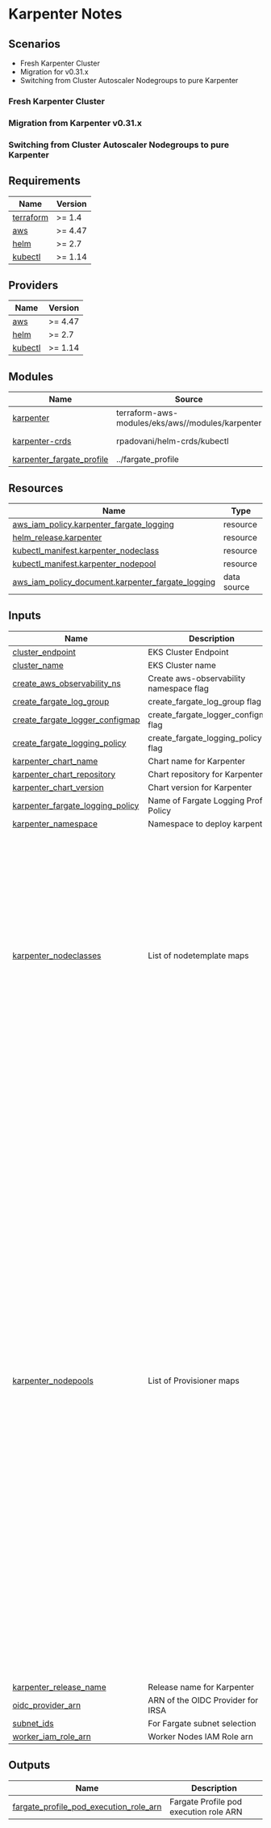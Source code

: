 # Karpenter Notes

## Scenarios

- Fresh Karpenter Cluster
- Migration for v0.31.x
- Switching from Cluster Autoscaler Nodegroups to pure Karpenter


### Fresh Karpenter Cluster


### Migration from Karpenter v0.31.x

### Switching from Cluster Autoscaler Nodegroups to pure Karpenter

<!-- BEGIN_TF_DOCS -->
## Requirements

| Name | Version |
|------|---------|
| <a name="requirement_terraform"></a> [terraform](#requirement\_terraform) | >= 1.4 |
| <a name="requirement_aws"></a> [aws](#requirement\_aws) | >= 4.47 |
| <a name="requirement_helm"></a> [helm](#requirement\_helm) | >= 2.7 |
| <a name="requirement_kubectl"></a> [kubectl](#requirement\_kubectl) | >= 1.14 |

## Providers

| Name | Version |
|------|---------|
| <a name="provider_aws"></a> [aws](#provider\_aws) | >= 4.47 |
| <a name="provider_helm"></a> [helm](#provider\_helm) | >= 2.7 |
| <a name="provider_kubectl"></a> [kubectl](#provider\_kubectl) | >= 1.14 |

## Modules

| Name | Source | Version |
|------|--------|---------|
| <a name="module_karpenter"></a> [karpenter](#module\_karpenter) | terraform-aws-modules/eks/aws//modules/karpenter | ~> 19.18.0 |
| <a name="module_karpenter-crds"></a> [karpenter-crds](#module\_karpenter-crds) | rpadovani/helm-crds/kubectl | ~> 0.3.0 |
| <a name="module_karpenter_fargate_profile"></a> [karpenter\_fargate\_profile](#module\_karpenter\_fargate\_profile) | ../fargate_profile | n/a |

## Resources

| Name | Type |
|------|------|
| [aws_iam_policy.karpenter_fargate_logging](https://registry.terraform.io/providers/hashicorp/aws/latest/docs/resources/iam_policy) | resource |
| [helm_release.karpenter](https://registry.terraform.io/providers/hashicorp/helm/latest/docs/resources/release) | resource |
| [kubectl_manifest.karpenter_nodeclass](https://registry.terraform.io/providers/gavinbunney/kubectl/latest/docs/resources/manifest) | resource |
| [kubectl_manifest.karpenter_nodepool](https://registry.terraform.io/providers/gavinbunney/kubectl/latest/docs/resources/manifest) | resource |
| [aws_iam_policy_document.karpenter_fargate_logging](https://registry.terraform.io/providers/hashicorp/aws/latest/docs/data-sources/iam_policy_document) | data source |

## Inputs

| Name | Description | Type | Default | Required |
|------|-------------|------|---------|:--------:|
| <a name="input_cluster_endpoint"></a> [cluster\_endpoint](#input\_cluster\_endpoint) | EKS Cluster Endpoint | `string` | n/a | yes |
| <a name="input_cluster_name"></a> [cluster\_name](#input\_cluster\_name) | EKS Cluster name | `string` | n/a | yes |
| <a name="input_create_aws_observability_ns"></a> [create\_aws\_observability\_ns](#input\_create\_aws\_observability\_ns) | Create aws-observability namespace flag | `bool` | `false` | no |
| <a name="input_create_fargate_log_group"></a> [create\_fargate\_log\_group](#input\_create\_fargate\_log\_group) | create\_fargate\_log\_group flag | `bool` | `true` | no |
| <a name="input_create_fargate_logger_configmap"></a> [create\_fargate\_logger\_configmap](#input\_create\_fargate\_logger\_configmap) | create\_fargate\_logger\_configmap flag | `bool` | `false` | no |
| <a name="input_create_fargate_logging_policy"></a> [create\_fargate\_logging\_policy](#input\_create\_fargate\_logging\_policy) | create\_fargate\_logging\_policy flag | `bool` | `true` | no |
| <a name="input_karpenter_chart_name"></a> [karpenter\_chart\_name](#input\_karpenter\_chart\_name) | Chart name for Karpenter | `string` | `"karpenter"` | no |
| <a name="input_karpenter_chart_repository"></a> [karpenter\_chart\_repository](#input\_karpenter\_chart\_repository) | Chart repository for Karpenter | `string` | `"oci://public.ecr.aws/karpenter"` | no |
| <a name="input_karpenter_chart_version"></a> [karpenter\_chart\_version](#input\_karpenter\_chart\_version) | Chart version for Karpenter | `string` | `"v0.32.1"` | no |
| <a name="input_karpenter_fargate_logging_policy"></a> [karpenter\_fargate\_logging\_policy](#input\_karpenter\_fargate\_logging\_policy) | Name of Fargate Logging Profile Policy | `string` | `"karpenter_fargate_logging_cloudwatch"` | no |
| <a name="input_karpenter_namespace"></a> [karpenter\_namespace](#input\_karpenter\_namespace) | Namespace to deploy karpenter | `string` | `"karpenter"` | no |
| <a name="input_karpenter_nodeclasses"></a> [karpenter\_nodeclasses](#input\_karpenter\_nodeclasses) | List of nodetemplate maps | <pre>list(object({<br>    nodeclass_name                         = string<br>    karpenter_subnet_selector_maps         = list(map(any))<br>    karpenter_security_group_selector_maps = list(map(any))<br>    karpenter_ami_selector_maps            = list(map(any))<br>    karpenter_node_role                    = string<br>    karpenter_node_tags_map                = map(string)<br>    karpenter_ami_family                   = string<br>    karpenter_node_user_data               = string<br>    karpenter_node_metadata_options        = map(any)<br>    karpenter_block_device_mapping = list(object({<br>      deviceName = string<br>      ebs = object({<br>        encrypted           = bool<br>        volumeSize          = string<br>        volumeType          = string<br>        kmsKeyID            = optional(string)<br>        deleteOnTermination = bool<br>      })<br>    }))<br>  }))</pre> | <pre>[<br>  {<br>    "karpenter_ami_family": "Bottlerocket",<br>    "karpenter_ami_selector_maps": [],<br>    "karpenter_block_device_mapping": [],<br>    "karpenter_node_metadata_options": {},<br>    "karpenter_node_role": "module.eks.worker_iam_role_name",<br>    "karpenter_node_tags_map": {},<br>    "karpenter_node_user_data": "",<br>    "karpenter_security_group_selector_maps": [],<br>    "karpenter_subnet_selector_maps": [],<br>    "nodeclass_name": "default"<br>  }<br>]</pre> | no |
| <a name="input_karpenter_nodepools"></a> [karpenter\_nodepools](#input\_karpenter\_nodepools) | List of Provisioner maps | <pre>list(object({<br>    nodepool_name                     = string<br>    nodeclass_name                    = string<br>    karpenter_nodepool_node_labels    = map(string)<br>    karpenter_nodepool_annotations    = map(string)<br>    karpenter_nodepool_node_taints    = list(map(string))<br>    karpenter_nodepool_startup_taints = list(map(string))<br>    karpenter_requirements = list(object({<br>      key      = string<br>      operator = string<br>      values   = list(string)<br>      })<br>    )<br>    karpenter_nodepool_disruption = object({<br>      consolidation_policy = string<br>      consolidate_after    = optional(string)<br>      expire_after         = string<br>    })<br>    karpenter_nodepool_weight = number<br>  }))</pre> | <pre>[<br>  {<br>    "karpenter_nodepool_annotations": {},<br>    "karpenter_nodepool_disruption": {<br>      "consolidation_policy": "WhenUnderutilized",<br>      "expire_after": "168h"<br>    },<br>    "karpenter_nodepool_node_labels": {},<br>    "karpenter_nodepool_node_taints": [],<br>    "karpenter_nodepool_startup_taints": [],<br>    "karpenter_nodepool_weight": 10,<br>    "karpenter_requirements": [<br>      {<br>        "key": "karpenter.k8s.aws/instance-category",<br>        "operator": "In",<br>        "values": [<br>          "m"<br>        ]<br>      },<br>      {<br>        "key": "karpenter.k8s.aws/instance-cpu",<br>        "operator": "In",<br>        "values": [<br>          "4,8,16"<br>        ]<br>      },<br>      {<br>        "key": "karpenter.k8s.aws/instance-generation",<br>        "operator": "Gt",<br>        "values": [<br>          "5"<br>        ]<br>      },<br>      {<br>        "key": "karpenter.sh/capacity-type",<br>        "operator": "In",<br>        "values": [<br>          "on-demand"<br>        ]<br>      },<br>      {<br>        "key": "kubernetes.io/arch",<br>        "operator": "In",<br>        "values": [<br>          "amd64"<br>        ]<br>      },<br>      {<br>        "key": "kubernetes.io/os",<br>        "operator": "In",<br>        "values": [<br>          "linux"<br>        ]<br>      }<br>    ],<br>    "nodeclass_name": "default",<br>    "nodepool_name": "default"<br>  }<br>]</pre> | no |
| <a name="input_karpenter_release_name"></a> [karpenter\_release\_name](#input\_karpenter\_release\_name) | Release name for Karpenter | `string` | `"karpenter"` | no |
| <a name="input_oidc_provider_arn"></a> [oidc\_provider\_arn](#input\_oidc\_provider\_arn) | ARN of the OIDC Provider for IRSA | `string` | n/a | yes |
| <a name="input_subnet_ids"></a> [subnet\_ids](#input\_subnet\_ids) | For Fargate subnet selection | `list(string)` | `[]` | no |
| <a name="input_worker_iam_role_arn"></a> [worker\_iam\_role\_arn](#input\_worker\_iam\_role\_arn) | Worker Nodes IAM Role arn | `string` | n/a | yes |

## Outputs

| Name | Description |
|------|-------------|
| <a name="output_fargate_profile_pod_execution_role_arn"></a> [fargate\_profile\_pod\_execution\_role\_arn](#output\_fargate\_profile\_pod\_execution\_role\_arn) | Fargate Profile pod execution role ARN |
<!-- END_TF_DOCS -->
